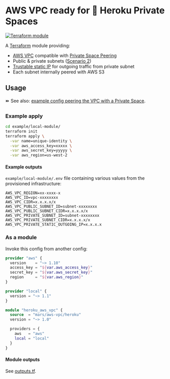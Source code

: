 AWS VPC ready for 🍐 Heroku Private Spaces
===========================================

[![Terraform module](https://img.shields.io/badge/dynamic/json.svg?label=Terraform%20module&url=https%3A%2F%2Fregistry.terraform.io%2Fv1%2Fmodules%2Fmars%2Faws-vpc%2Fheroku&query=%24.version&colorB=%235D54E1)](https://registry.terraform.io/modules/mars/aws-vpc/heroku)

A [Terraform](https://www.terraform.io/) module providing:

* [AWS VPC](https://docs.aws.amazon.com/AmazonVPC/latest/UserGuide/VPC_Introduction.html) compatible with [Private Space Peering](https://devcenter.heroku.com/articles/private-space-peering)
* Public & private subnets ([Scenario 2](https://docs.aws.amazon.com/AmazonVPC/latest/UserGuide/VPC_Scenario2.html))
* [Trustable static IP](https://devcenter.heroku.com/articles/private-spaces#trusted-ip-ranges) for outgoing traffic from private subnet 
* Each subnet internally peered with AWS S3

Usage
-----

⏩ See also: [example config peering the VPC with a Private Space](https://github.com/mars/terraform-aws-vpc-peered).

### Example apply

```bash
cd example/local-module/
terraform init
terraform apply \
  -var name=unique-identity \
  -var aws_access_key=xxxxx \
  -var aws_secret_key=yyyyy \
  -var aws_region=us-west-2
```

#### Example outputs

`example/local-module/.env` file containing various values from the provisioned infrastructure:

```
AWS_VPC_REGION=xx-xxxx-x
AWS_VPC_ID=vpc-xxxxxxxx
AWS_VPC_CIDR=x.x.x.x/x
AWS_VPC_PUBLIC_SUBNET_ID=subnet-xxxxxxxx
AWS_VPC_PUBLIC_SUBNET_CIDR=x.x.x.x/x
AWS_VPC_PRIVATE_SUBNET_ID=subnet-xxxxxxxx
AWS_VPC_PRIVATE_SUBNET_CIDR=x.x.x.x/x
AWS_VPC_PRIVATE_STATIC_OUTGOING_IP=x.x.x.x
```

### As a module

Invoke this config from another config:

```terraform
provider "aws" {
  version    = "~> 1.10"
  access_key = "${var.aws_access_key}"
  secret_key = "${var.aws_secret_key}"
  region     = "${var.aws_region}"
}

provider "local" {
  version = "~> 1.1"
}

module "heroku_aws_vpc" {
  source  = "mars/aws-vpc/heroku"
  version = "~> 1.0"

  providers = {
    aws   = "aws"
    local = "local"
  }
}
```

#### Module outputs

See [outputs.tf](outputs.tf).
